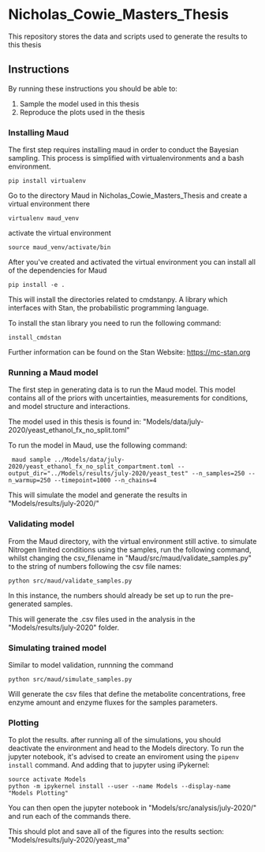 # Nicholas_Cowie_Masters_Thesis
This repository stores the data and scripts used to generate the results to this thesis

## Instructions
By running these instructions you should be able to:
1. Sample the model used in this thesis
2. Reproduce the plots used in the thesis

### Installing Maud
The first step requires installing maud in order to conduct the Bayesian sampling.
This process is simplified with virtualenvironments and a bash environment.

```
pip install virtualenv
```
Go to the directory Maud in Nicholas_Cowie_Masters_Thesis and create a virtual
environment there

```
virtualenv maud_venv
```

activate the virtual environment

```
source maud_venv/activate/bin
```

After you've created and activated the virtual environment you can install all of the
dependencies for Maud

```
pip install -e .
```

This will install the directories related to cmdstanpy. A library which interfaces
with Stan, the probabilistic programming language.

To install the stan library you need to run the following command:

```
install_cmdstan
```

Further information can be found on the Stan Website: https://mc-stan.org

### Running a Maud model

The first step in generating data is to run the Maud model.
This model contains all of the priors with uncertainties, measurements for conditions,
and model structure and interactions.

The model used in this thesis is found in: "Models/data/july-2020/yeast_ethanol_fx_no_split.toml"

To run the model in Maud, use the following command:

```
 maud sample ../Models/data/july-2020/yeast_ethanol_fx_no_split_compartment.toml --output_dir="../Models/results/july-2020/yeast_test" --n_samples=250 --n_warmup=250 --timepoint=1000 --n_chains=4
```

This will simulate the model and generate the results in "Models/results/july-2020/"

### Validating model

From the Maud directory, with the virtual environment still active. to simulate
Nitrogen limited conditions using the samples, run the following command, whilst changing 
the csv_filename in "Maud/src/maud/validate_samples.py" to the string of numbers
following the csv file names:

```
python src/maud/validate_samples.py
```

In this instance, the numbers should already be set up
to run the pre-generated samples.

This will generate the .csv files used in the analysis in the "Models/results/july-2020"
folder.

### Simulating trained model

Similar to model validation, runnning the command

```
python src/maud/simulate_samples.py
```

Will generate the csv files that define the metabolite concentrations,
free enzyme amount and enzyme fluxes for the samples parameters.

### Plotting 

To plot the results. after running all of the simulations, you should deactivate the
environment and head to the Models directory. To run the jupyter notebook, it's advised
to create an enviroment using the `pipenv install` command. And adding that to jupyter using
iPykernel:

```
source activate Models
python -m ipykernel install --user --name Models --display-name "Models Plotting"
```

You can then open the jupyter notebook in "Models/src/analysis/july-2020/"
and run each of the commands there.

This should plot and save all of the figures into the results section:
"Models/results/july-2020/yeast_ma"




